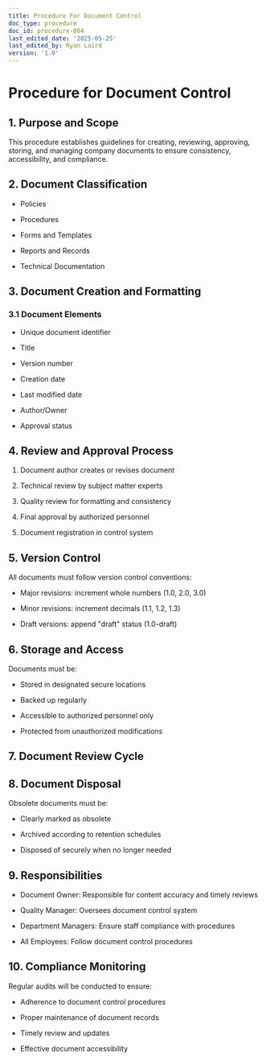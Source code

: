 ```yaml
---
title: Procedure For Document Control
doc_type: procedure
doc_id: procedure-004
last_edited_date: '2025-05-25'
last_edited_by: Ryan Laird
version: '1.0'
---
```


# Procedure for Document Control

## 1. Purpose and Scope

This procedure establishes guidelines for creating, reviewing, approving, storing, and managing company documents to ensure consistency, accessibility, and compliance.

## 2. Document Classification

- Policies

- Procedures

- Forms and Templates

- Reports and Records

- Technical Documentation

## 3. Document Creation and Formatting

### 3.1 Document Elements

- Unique document identifier

- Title

- Version number

- Creation date

- Last modified date

- Author/Owner

- Approval status

## 4. Review and Approval Process

1. Document author creates or revises document

1. Technical review by subject matter experts

1. Quality review for formatting and consistency

1. Final approval by authorized personnel

1. Document registration in control system

## 5. Version Control

All documents must follow version control conventions:

- Major revisions: increment whole numbers (1.0, 2.0, 3.0)

- Minor revisions: increment decimals (1.1, 1.2, 1.3)

- Draft versions: append "draft" status (1.0-draft)

## 6. Storage and Access

Documents must be:

- Stored in designated secure locations

- Backed up regularly

- Accessible to authorized personnel only

- Protected from unauthorized modifications

## 7. Document Review Cycle

<!-- Unsupported block type: table -->

## 8. Document Disposal

Obsolete documents must be:

- Clearly marked as obsolete

- Archived according to retention schedules

- Disposed of securely when no longer needed

## 9. Responsibilities

- Document Owner: Responsible for content accuracy and timely reviews

- Quality Manager: Oversees document control system

- Department Managers: Ensure staff compliance with procedures

- All Employees: Follow document control procedures

## 10. Compliance Monitoring

Regular audits will be conducted to ensure:

- Adherence to document control procedures

- Proper maintenance of document records

- Timely review and updates

- Effective document accessibility
